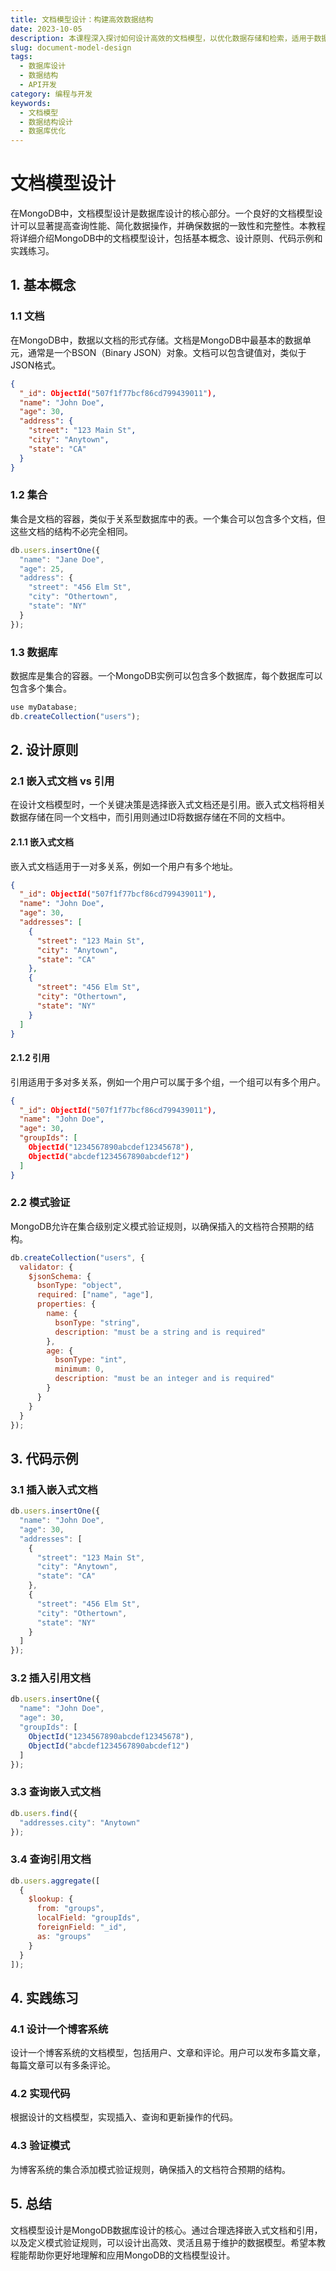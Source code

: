 ```yaml
---
title: 文档模型设计：构建高效数据结构
date: 2023-10-05
description: 本课程深入探讨如何设计高效的文档模型，以优化数据存储和检索，适用于数据库和API开发。
slug: document-model-design
tags:
  - 数据库设计
  - 数据结构
  - API开发
category: 编程与开发
keywords:
  - 文档模型
  - 数据结构设计
  - 数据库优化
---
```


# 文档模型设计

在MongoDB中，文档模型设计是数据库设计的核心部分。一个良好的文档模型设计可以显著提高查询性能、简化数据操作，并确保数据的一致性和完整性。本教程将详细介绍MongoDB中的文档模型设计，包括基本概念、设计原则、代码示例和实践练习。

## 1. 基本概念

### 1.1 文档
在MongoDB中，数据以文档的形式存储。文档是MongoDB中最基本的数据单元，通常是一个BSON（Binary JSON）对象。文档可以包含键值对，类似于JSON格式。

```json
{
  "_id": ObjectId("507f1f77bcf86cd799439011"),
  "name": "John Doe",
  "age": 30,
  "address": {
    "street": "123 Main St",
    "city": "Anytown",
    "state": "CA"
  }
}
```

### 1.2 集合
集合是文档的容器，类似于关系型数据库中的表。一个集合可以包含多个文档，但这些文档的结构不必完全相同。

```javascript
db.users.insertOne({
  "name": "Jane Doe",
  "age": 25,
  "address": {
    "street": "456 Elm St",
    "city": "Othertown",
    "state": "NY"
  }
});
```

### 1.3 数据库
数据库是集合的容器。一个MongoDB实例可以包含多个数据库，每个数据库可以包含多个集合。

```javascript
use myDatabase;
db.createCollection("users");
```

## 2. 设计原则

### 2.1 嵌入式文档 vs 引用
在设计文档模型时，一个关键决策是选择嵌入式文档还是引用。嵌入式文档将相关数据存储在同一个文档中，而引用则通过ID将数据存储在不同的文档中。

#### 2.1.1 嵌入式文档
嵌入式文档适用于一对多关系，例如一个用户有多个地址。

```json
{
  "_id": ObjectId("507f1f77bcf86cd799439011"),
  "name": "John Doe",
  "age": 30,
  "addresses": [
    {
      "street": "123 Main St",
      "city": "Anytown",
      "state": "CA"
    },
    {
      "street": "456 Elm St",
      "city": "Othertown",
      "state": "NY"
    }
  ]
}
```

#### 2.1.2 引用
引用适用于多对多关系，例如一个用户可以属于多个组，一个组可以有多个用户。

```json
{
  "_id": ObjectId("507f1f77bcf86cd799439011"),
  "name": "John Doe",
  "age": 30,
  "groupIds": [
    ObjectId("1234567890abcdef12345678"),
    ObjectId("abcdef1234567890abcdef12")
  ]
}
```

### 2.2 模式验证
MongoDB允许在集合级别定义模式验证规则，以确保插入的文档符合预期的结构。

```javascript
db.createCollection("users", {
  validator: {
    $jsonSchema: {
      bsonType: "object",
      required: ["name", "age"],
      properties: {
        name: {
          bsonType: "string",
          description: "must be a string and is required"
        },
        age: {
          bsonType: "int",
          minimum: 0,
          description: "must be an integer and is required"
        }
      }
    }
  }
});
```

## 3. 代码示例

### 3.1 插入嵌入式文档

```javascript
db.users.insertOne({
  "name": "John Doe",
  "age": 30,
  "addresses": [
    {
      "street": "123 Main St",
      "city": "Anytown",
      "state": "CA"
    },
    {
      "street": "456 Elm St",
      "city": "Othertown",
      "state": "NY"
    }
  ]
});
```

### 3.2 插入引用文档

```javascript
db.users.insertOne({
  "name": "John Doe",
  "age": 30,
  "groupIds": [
    ObjectId("1234567890abcdef12345678"),
    ObjectId("abcdef1234567890abcdef12")
  ]
});
```

### 3.3 查询嵌入式文档

```javascript
db.users.find({
  "addresses.city": "Anytown"
});
```

### 3.4 查询引用文档

```javascript
db.users.aggregate([
  {
    $lookup: {
      from: "groups",
      localField: "groupIds",
      foreignField: "_id",
      as: "groups"
    }
  }
]);
```

## 4. 实践练习

### 4.1 设计一个博客系统
设计一个博客系统的文档模型，包括用户、文章和评论。用户可以发布多篇文章，每篇文章可以有多条评论。

### 4.2 实现代码
根据设计的文档模型，实现插入、查询和更新操作的代码。

### 4.3 验证模式
为博客系统的集合添加模式验证规则，确保插入的文档符合预期的结构。

## 5. 总结

文档模型设计是MongoDB数据库设计的核心。通过合理选择嵌入式文档和引用，以及定义模式验证规则，可以设计出高效、灵活且易于维护的数据模型。希望本教程能帮助你更好地理解和应用MongoDB的文档模型设计。